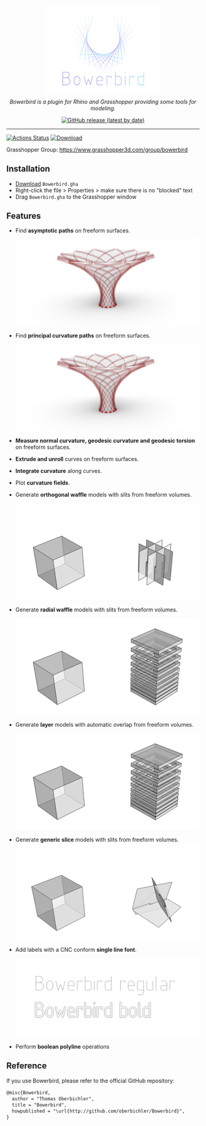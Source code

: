 <p align="center"><a href="https://oberbichler.github.io/Bowerbird"><img alt="Logo" width="60%" src="https://raw.githubusercontent.com/oberbichler/Bowerbird/master/docs/bowerbird.svg?sanitize=true&max-age=0"></a></p>

<p align="center"><i>Bowerbird is a plugin for Rhino and Grasshopper providing some tools for modeling.</i></p>

<p align="center"><a href="https://github.com/oberbichler/Bowerbird/releases/latest/download/Bowerbird.gha"><img alt="GitHub release (latest by date)" src="https://img.shields.io/github/v/release/oberbichler/Bowerbird?color=blue&label=Download&style=for-the-badge"></a></p>

---

[![Actions Status](https://github.com/oberbichler/Bowerbird/workflows/CI/badge.svg?branch=master)](https://github.com/oberbichler/Bowerbird/actions) [![Download](https://img.shields.io/github/downloads/oberbichler/Bowerbird/total.svg)](https://github.com/oberbichler/Bowerbird/releases/latest)

Grasshopper Group: https://www.grasshopper3d.com/group/bowerbird

## Installation

* [Download](https://github.com/oberbichler/Bowerbird/releases/latest/download/Bowerbird.gha) `Bowerbird.gha`
* Right-click the file > Properties > make sure there is no "blocked" text
* Drag `Bowerbird.gha` to the Grasshopper window

## Features

- Find **asymptotic paths** on freeform surfaces.

  ![Normal Curvature](https://raw.githubusercontent.com/oberbichler/Bowerbird/master/docs/normal-curvature.png?sanitize=true&max-age=0)

- Find **principal curvature paths** on freeform surfaces.

  ![Geodesic Torsion](https://raw.githubusercontent.com/oberbichler/Bowerbird/master/docs/normal-curvature.png?sanitize=true&max-age=0)

- **Measure normal curvature, geodesic curvature and geodesic torsion** on freeform surfaces.

- **Extrude and unroll** curves on freeform surfaces.

- **Integrate curvature** along curves.

- Plot **curvature fields**.

- Generate **orthogonal waffle** models with slits from freeform volumes.

  ![Waffle](https://raw.githubusercontent.com/oberbichler/Bowerbird/master/docs/images/Example_BBWaffle.png?sanitize=true&max-age=0)

- Generate **radial waffle** models with slits from freeform volumes.

  ![Radial](https://raw.githubusercontent.com/oberbichler/Bowerbird/master/docs/images/Example_BBLayer.png?sanitize=true&max-age=0)

- Generate **layer** models with automatic overlap from freeform volumes.

  ![Layer](https://raw.githubusercontent.com/oberbichler/Bowerbird/master/docs/images/Example_BBLayer.png?sanitize=true&max-age=0)

- Generate **generic slice** models with slits from freeform volumes.
  ![Slice](https://raw.githubusercontent.com/oberbichler/Bowerbird/master/docs/images/Example_BBSection.png?sanitize=true&max-age=0)

- Add labels with a CNC conform **single line font**.

  ![Text](https://raw.githubusercontent.com/oberbichler/Bowerbird/master/docs/images/Example_BBText.png?sanitize=true&max-age=0)

- Perform **boolean polyline** operations

## Reference

If you use Bowerbird, please refer to the official GitHub repository:

```
@misc{Bowerbird,
  author = "Thomas Oberbichler",
  title = "Bowerbird",
  howpublished = "\url{http://github.com/oberbichler/Bowerbird}",
}
```
